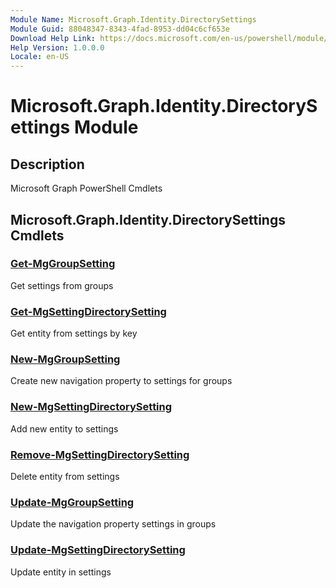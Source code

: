 ```yaml
---
Module Name: Microsoft.Graph.Identity.DirectorySettings
Module Guid: 88048347-8343-4fad-8953-dd04c6cf653e
Download Help Link: https://docs.microsoft.com/en-us/powershell/module/microsoft.graph.identity.directorysettings
Help Version: 1.0.0.0
Locale: en-US
---
```


# Microsoft.Graph.Identity.DirectorySettings Module
## Description
Microsoft Graph PowerShell Cmdlets

## Microsoft.Graph.Identity.DirectorySettings Cmdlets
### [Get-MgGroupSetting](Get-MgGroupSetting.md)
Get settings from groups

### [Get-MgSettingDirectorySetting](Get-MgSettingDirectorySetting.md)
Get entity from settings by key

### [New-MgGroupSetting](New-MgGroupSetting.md)
Create new navigation property to settings for groups

### [New-MgSettingDirectorySetting](New-MgSettingDirectorySetting.md)
Add new entity to settings

### [Remove-MgSettingDirectorySetting](Remove-MgSettingDirectorySetting.md)
Delete entity from settings

### [Update-MgGroupSetting](Update-MgGroupSetting.md)
Update the navigation property settings in groups

### [Update-MgSettingDirectorySetting](Update-MgSettingDirectorySetting.md)
Update entity in settings

